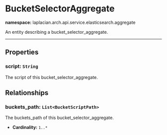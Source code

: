 # **BucketSelectorAggregate**
**namespace:** laplacian.arch.api.service.elasticsearch.aggregate

An entity describing a bucket_selector_aggregate.



---

## Properties

### script: `String`
The script of this bucket_selector_aggregate.

## Relationships

### buckets_path: `List<BucketScriptPath>`
The buckets_path of this bucket_selector_aggregate.
- **Cardinality:** `1..*`